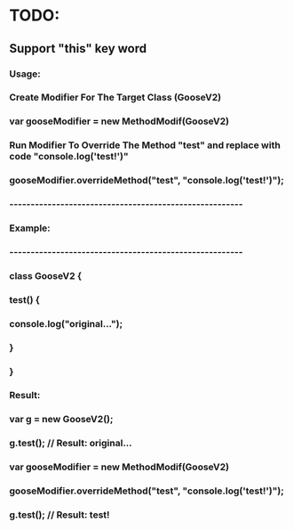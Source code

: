 # TODO: 
## Support "this" key word

### Usage:
###
### Create Modifier For The Target Class (GooseV2)
### var gooseModifier = new MethodModif(GooseV2)
###
### Run Modifier To Override The Method "test" and replace with code "console.log('test!')"
### gooseModifier.overrideMethod("test", "console.log('test!')");
###
### -------------------------------------------------------
###
### Example:
###
### -------------------------------------------------------
###
### class GooseV2 {
###      test() {
###          console.log("original...");
###      }
### }
###
### Result:
### var g = new GooseV2();
### g.test(); // Result: original...
### var gooseModifier = new MethodModif(GooseV2)
### gooseModifier.overrideMethod("test", "console.log('test!')");
### g.test(); // Result: test!

